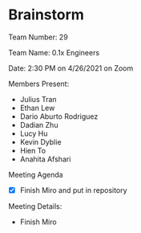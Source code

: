 # Brainstorm

Team Number: 29

Team Name: 0.1x Engineers

Date: 2:30 PM on 4/26/2021 on Zoom

Members Present:

- Julius Tran
- Ethan Lew
- Dario Aburto Rodriguez
- Dadian Zhu
- Lucy Hu
- Kevin Dyblie
- Hien To
- Anahita Afshari

Meeting Agenda

- [x] Finish Miro and put in repository
 
Meeting Details:
- Finish Miro